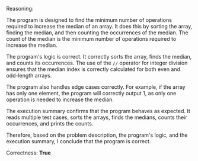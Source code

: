 Reasoning:

The program is designed to find the minimum number of operations required to increase the median of an array. It does this by sorting the array, finding the median, and then counting the occurrences of the median. The count of the median is the minimum number of operations required to increase the median.

The program's logic is correct. It correctly sorts the array, finds the median, and counts its occurrences. The use of the `//` operator for integer division ensures that the median index is correctly calculated for both even and odd-length arrays.

The program also handles edge cases correctly. For example, if the array has only one element, the program will correctly output 1, as only one operation is needed to increase the median.

The execution summary confirms that the program behaves as expected. It reads multiple test cases, sorts the arrays, finds the medians, counts their occurrences, and prints the counts.

Therefore, based on the problem description, the program's logic, and the execution summary, I conclude that the program is correct.

Correctness: **True**